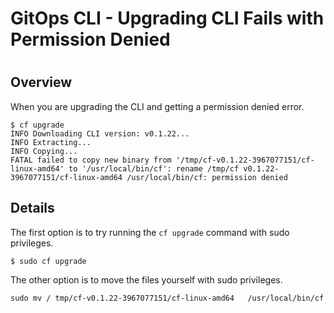 # GitOps CLI - Upgrading CLI Fails with Permission Denied

#

## Overview

When you are upgrading the CLI and getting a permission denied error.

    
    
    $ cf upgrade
    INFO Downloading CLI version: v0.1.22...
    INFO Extracting...
    INFO Copying...
    FATAL failed to copy new binary from '/tmp/cf-v0.1.22-3967077151/cf-linux-amd64' to '/usr/local/bin/cf': rename /tmp/cf v0.1.22-3967077151/cf-linux-amd64 /usr/local/bin/cf: permission denied
    

## Details

The first option is to try running the `cf upgrade` command with sudo
privileges.

    
    
    $ sudo cf upgrade

The other option is to move the files yourself with sudo privileges.

    
    
    sudo mv / tmp/cf-v0.1.22-3967077151/cf-linux-amd64   /usr/local/bin/cf 

